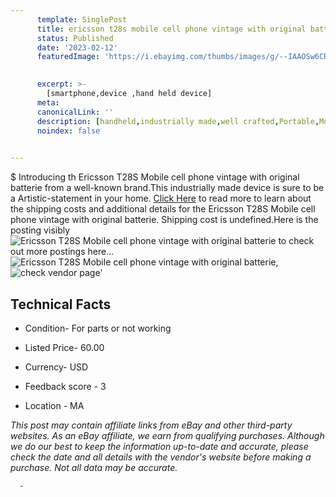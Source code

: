 ```yaml
---
      template: SinglePost
      title: ericsson t28s mobile cell phone vintage with original batterie
      status: Published
      date: '2023-02-12'
      featuredImage: 'https://i.ebayimg.com/thumbs/images/g/--IAAOSw6CRj5UGw/s-l225.jpg'
       

      excerpt: >-
        [smartphone,device ,hand held device]
      meta:
      canonicalLink: ''
      description: [handheld,industrially made,well crafted,Portable,Mobile,Compact,Convenient,Lightweight,Maneuverable,Man-portable,Miniature,Carriable,Hand-held,Light,Holdable,Transportable,Mobile device,Pocket-sized,On-the-go,Wireless,Cordless,Compact size,Convenient size, smartphone,device ,hand held device]
      noindex: false
      

---
```

$
      Introducing th Ericsson T28S Mobile cell phone vintage with original batterie from a well-known brand.This industrially made device  is sure to be a Artistic-statement in your home. [Click Here](https://www.ebay.com/itm/314384243248?hash=item4932c2da30%3Ag%3A--IAAOSw6CRj5UGw&mkevt=1&mkcid=1&mkrid=711-53200-19255-0&campid=%253CePNCampaignId%253E&customid=%253CreferenceId%253E&toolid=10049) to read more to learn about the shipping costs and additional details for the Ericsson T28S Mobile cell phone vintage with original batterie. Shipping cost is undefined.Here is the posting visibly ![Ericsson T28S Mobile cell phone vintage with original batterie](https://i.ebayimg.com/thumbs/images/g/--IAAOSw6CRj5UGw/s-l225.jpg) to check out more postings here... ![Ericsson T28S Mobile cell phone vintage with original batterie](https://i.ebayimg.com/images/g/--IAAOSw6CRj5UGw/s-l1600.jpg), ![check vendor page](https://origin-galleryplus.ebayimg.com/ws/web/314384243248_2_0_1/225x225.jpg,https://origin-galleryplus.ebayimg.com/ws/web/314384243248_3_0_1/225x225.jpg,https://origin-galleryplus.ebayimg.com/ws/web/314384243248_4_0_1/225x225.jpg,https://origin-galleryplus.ebayimg.com/ws/web/314384243248_5_0_1/225x225.jpg,https://origin-galleryplus.ebayimg.com/ws/web/314384243248_6_0_1/225x225.jpg,https://origin-galleryplus.ebayimg.com/ws/web/314384243248_7_0_1/225x225.jpg,https://origin-galleryplus.ebayimg.com/ws/web/314384243248_8_0_1/225x225.jpg,https://origin-galleryplus.ebayimg.com/ws/web/314384243248_9_0_1/225x225.jpg,https://origin-galleryplus.ebayimg.com/ws/web/314384243248_10_0_1/225x225.jpg,https://origin-galleryplus.ebayimg.com/ws/web/314384243248_11_0_1/225x225.jpg,https://origin-galleryplus.ebayimg.com/ws/web/314384243248_12_0_1/225x225.jpg)'

      

 ## Technical Facts 



     
      

 - Condition- For parts or not working 


      

 - Listed Price- 60.00 


      

 - Currency- USD 


      

 - Feedback score - 3 


      

 - Location - MA 


      
      

 *_This post may contain affiliate links from eBay and other third-party websites. As an eBay affiliate, we earn from qualifying purchases. Although we do our best to keep the information up-to-date and accurate, please check the date and all details with the vendor's website before making a purchase. Not all data may be accurate._*




      -
